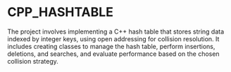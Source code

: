 # CPP_HASHTABLE
The project involves implementing a C++ hash table that stores string data indexed by integer keys, using open addressing for collision resolution. It includes creating classes to manage the hash table, perform insertions, deletions, and searches, and evaluate performance based on the chosen collision strategy.
